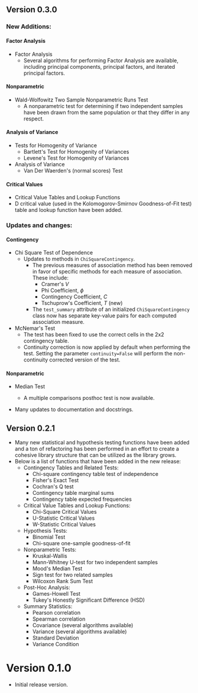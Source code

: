 ## Version 0.3.0

### New Additions:

#### Factor Analysis

* Factor Analysis
    * Several algorithms for performing Factor Analysis are available, including principal components, principal 
      factors, and iterated principal factors.

#### Nonparametric

  * Wald-Wolfowitz Two Sample Nonparametric Runs Test
    * A nonparametric test for determining if two independent samples have been drawn from the same population or 
      that they differ in any respect.

#### Analysis of Variance

  * Tests for Homogenity of Variance
    * Bartlett's Test for Homogenity of Variances
    * Levene's Test for Homogenity of Variances
  * Analysis of Variance 
    * Van Der Waerden's (normal scores) Test
  
#### Critical Values

  * Critical Value Tables and Lookup Functions
  * D critical value (used in the Kolomogorov-Smirnov Goodness-of-Fit test) table and lookup function have been added.
      
### Updates and changes:

#### Contingency

  * Chi Square Test of Dependence
    * Updates to methods in `ChiSquareContingency`.
      - The previous measures of association method has been removed in favor 
        of specific methods for each measure of association. These include:
          * Cramer's $V$
          * Phi Coefficient, $\phi$
          * Contingency Coefficient, $C$
          * Tschuprow's Coefficient, $T$ (new)
      - The `test_summary` attribute of an initialized `ChiSquareContingency` class 
        now has separate key-value pairs for each computed association measure.
  * McNemar's Test 
    * The test has been fixed to use the correct cells in the 2x2 contingency table.
    * Continuity correction is now applied by default when performing the test. Setting the parameter `continuity=False` 
      will perform the non-continuity corrected version of the test.
      
#### Nonparametric

  * Median Test 
    * A multiple comparisons posthoc test is now available.
    
* Many updates to documentation and docstrings.

## Version 0.2.1

* Many new statistical and hypothesis testing functions have been added and a ton of refactoring has been performed
  in an effort to create a cohesive library structure that can be utilized as the library grows.
* Below is a list of functions that have been added in the new release:
    * Contingency Tables and Related Tests:
        * Chi-square contingency table test of independence
        * Fisher's Exact Test
        * Cochran's Q test
        * Contingency table marginal sums
        * Contingency table expected frequencies
    * Critical Value Tables and Lookup Functions:
        * Chi-Square Critical Values
        * U-Statistic Critical Values
        * W-Statistic Critical Values
    * Hypothesis Tests:
        * Binomial Test
        * Chi-square one-sample goodness-of-fit
    * Nonparametric Tests:
        * Kruskal-Wallis
        * Mann-Whitney U-test for two independent samples
        * Mood's Median Test
        * Sign test for two related samples
        * Wilcoxon Rank Sum Test
    * Post-Hoc Analysis:
        * Games-Howell Test
        * Tukey's Honestly Significant Difference (HSD)
    * Summary Statistics:
        * Pearson correlation
        * Spearman correlation
        * Covariance (several algorithms available)
        * Variance (several algorithms available)
        * Standard Deviation
        * Variance Condition

# Version 0.1.0

* Initial release version.